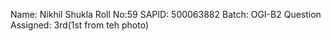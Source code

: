 
Name: Nikhil Shukla
Roll No:59
SAPID: 500063882
Batch: OGI-B2
Question Assigned: 3rd(1st from teh photo)





